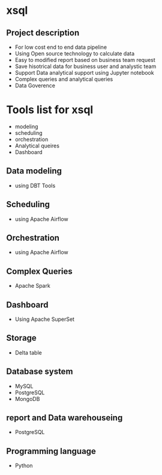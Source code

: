 # xsql
## Project description 
- For low cost end to end data pipeline 
- Using Open source technology to calculate data 
- Easy to modified report based  on business team  request
- Save hisotrical data for business user and analystic team
- Support Data analytical support using Jupyter notebook 
- Complex queries and analytical queries
- Data Goverence

# Tools list for xsql
- modeling 
- scheduling
- orchestration 
- Analytical queires
- Dashboard

## Data modeling 
- using DBT Tools 

## Scheduling 
- using Apache Airflow

## Orchestration 
- using Apache Airflow

## Complex Queries
- Apache Spark

## Dashboard
- Using Apache SuperSet

## Storage 
- Delta table

## Database system 
- MySQL
- PostgreSQL
- MongoDB

## report and Data warehouseing 
- PostgreSQL

## Programming language 
- Python 
